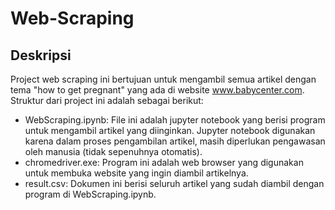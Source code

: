 # Web-Scraping
## Deskripsi
Project web scraping ini bertujuan untuk mengambil semua artikel dengan tema "how to get pregnant" yang ada di website www.babycenter.com.
Struktur dari project ini adalah sebagai berikut:
- WebScraping.ipynb: File ini adalah jupyter notebook yang berisi program untuk mengambil artikel yang diinginkan. Jupyter notebook digunakan karena dalam proses pengambilan artikel, masih diperlukan pengawasan oleh manusia (tidak sepenuhnya otomatis).
- chromedriver.exe: Program ini adalah web browser yang digunakan untuk membuka website yang ingin diambil artikelnya.
- result.csv: Dokumen ini berisi seluruh artikel yang sudah diambil dengan program di WebScraping.ipynb.
